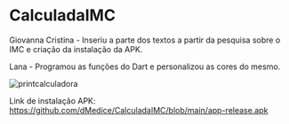 # CalculadaIMC

Giovanna Cristina - Inseriu a parte dos textos a partir da pesquisa sobre o IMC e criação da instalação da APK.




Lana - Programou as funções do Dart e personalizou as cores do mesmo.


![printcalculadora](https://github.com/dMedice/CalculadaIMC/assets/133895157/6c040593-a418-4bb6-b23b-de8a81c8b4c0)

Link de instalação APK: <https://github.com/dMedice/CalculadaIMC/blob/main/app-release.apk>
